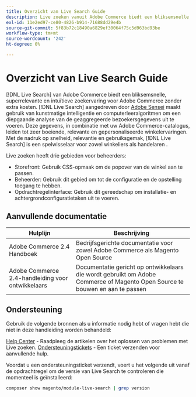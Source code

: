 ```yaml
---
title: Overzicht van Live Search Guide
description: Live zoeken vanuit Adobe Commerce biedt een bliksemsnelle, superrelevante en intuïtieve zoekervaring.
exl-id: 11e2ed97-ce80-4826-b914-71688dd29e4b
source-git-commit: 5f83b72c18490a6829ef30064f75c5d963bd93be
workflow-type: tm+mt
source-wordcount: '242'
ht-degree: 0%

---
```


# Overzicht van Live Search Guide

[!DNL Live Search] van Adobe Commerce biedt een bliksemsnelle, superrelevante en intuïtieve zoekervaring voor Adobe Commerce zonder extra kosten. [!DNL Live Search] aangedreven door [Adobe Sensei](https://www.adobe.com/sensei.html) maakt gebruik van kunstmatige intelligentie en computerleeralgoritmen om een diepgaande analyse van de geaggregeerde bezoekersgegevens uit te voeren. Deze gegevens, in combinatie met uw Adobe Commerce-catalogus, leiden tot zeer boeiende, relevante en gepersonaliseerde winkelervaringen. Met de nadruk op snelheid, relevantie en gebruiksgemak, [!DNL Live Search] is een spelwisselaar voor zowel winkeliers als handelaren .

Live zoeken heeft drie gebieden voor beheerders:

* Storefront: Gebruik CSS-opmaak om de popover van de winkel aan te passen.
* Beheerder: Gebruik dit gebied om tot de configuratie en de opstelling toegang te hebben.
* Opdrachtregelinterface: Gebruik dit gereedschap om installatie- en achtergrondconfiguratietaken uit te voeren.

## Aanvullende documentatie

| Hulplijn | Beschrijving |
|--- |--- |
| Adobe Commerce 2.4 Handboek | Bedrijfsgerichte documentatie voor zowel Adobe Commerce als Magento Open Source |
| Adobe Commerce 2.4-handleiding voor ontwikkelaars | Documentatie gericht op ontwikkelaars die wordt gebruikt om Adobe Commerce of Magento Open Source te bouwen en aan te passen |

## Ondersteuning

Gebruik de volgende bronnen als u informatie nodig hebt of vragen hebt die niet in deze handleiding worden behandeld:

[Help Center](https://support.magento.com/hc/en-us) - Raadpleeg de artikelen over het oplossen van problemen met Live zoeken.
[Ondersteuningstickets](https://support.magento.com/hc/en-us/articles/360000913794#submit-ticket) - Een ticket verzenden voor aanvullende hulp.

Voordat u een ondersteuningsticket verzendt, voert u het volgende uit vanaf de opdrachtregel om de versie van Live Search te controleren die momenteel is geïnstalleerd:

```bash
composer show magento/module-live-search | grep version
```
